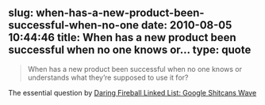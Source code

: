 slug: when-has-a-new-product-been-successful-when-no-one
date: 2010-08-05 10:44:46
title: When has a new product been successful when no one knows or...
type: quote
---

> When has a new product been successful when no one knows or understands what they’re supposed to use it for?

The essential question by [Daring Fireball Linked List: Google Shitcans Wave](http://daringfireball.net/linked/2010/08/04/google-wave)
